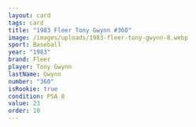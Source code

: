 ```yaml
---
layout: card
tags: card
title: "1983 Fleer Tony Gwynn #360"
image: /images/uploads/1983-fleer-tony-gwynn-8.webp
sport: Baseball
year: "1983"
brand: Fleer
player: Tony Gwynn
lastName: Gwynn
number: "360"
isRookie: true
condition: PSA 8
value: 23
order: 10
---
```

